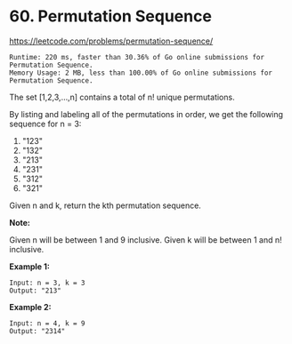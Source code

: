 # 60. Permutation Sequence

https://leetcode.com/problems/permutation-sequence/

```
Runtime: 220 ms, faster than 30.36% of Go online submissions for Permutation Sequence.
Memory Usage: 2 MB, less than 100.00% of Go online submissions for Permutation Sequence.
```

The set [1,2,3,...,n] contains a total of n! unique permutations.

By listing and labeling all of the permutations in order, we get the following sequence for n = 3:

1. "123"
2. "132"
3. "213"
4. "231"
5. "312"
6. "321"

Given n and k, return the kth permutation sequence.

**Note:**

Given n will be between 1 and 9 inclusive.
Given k will be between 1 and n! inclusive.

**Example 1:**
```
Input: n = 3, k = 3
Output: "213"
```
**Example 2:**
```
Input: n = 4, k = 9
Output: "2314"
```